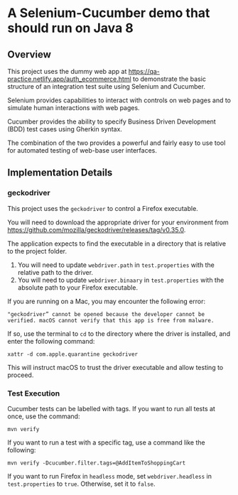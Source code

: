 # A Selenium-Cucumber demo that should run on Java 8

## Overview

This project uses the dummy web app at https://qa-practice.netlify.app/auth_ecommerce.html to demonstrate the basic
structure of an integration test suite using Selenium and Cucumber.

Selenium provides capabilities to interact with controls on web pages and to simulate human interactions with web pages.

Cucumber provides the ability to specify Business Driven Development (BDD) test cases using Gherkin syntax.

The combination of the two provides a powerful and fairly easy to use tool for automated testing of web-base user interfaces.

## Implementation Details

### geckodriver

This project uses the `geckodriver` to control a Firefox executable.

You will need to download the appropriate driver for your environment from https://github.com/mozilla/geckodriver/releases/tag/v0.35.0. 

The application expects to find the executable in a directory that is relative to the project folder. 

1. You will need to update `webdriver.path` in `test.properties` with the relative path to the driver.
1. You will need to update `webdriver.binaary` in `test.properties` with the absolute path to your Firefox executable.

If you are running on a Mac, you may encounter the following error:

    "geckodriver” cannot be opened because the developer cannot be verified. macOS cannot verify that this app is free from malware.

If so, use the terminal to `cd` to the directory where the driver is installed, and enter the following command:

    xattr -d com.apple.quarantine geckodriver 

This will instruct macOS to trust the driver executable and allow testing to proceed.

### Test Execution

Cucumber tests can be labelled with tags. If you want to run all tests at once, use the command:

    mvn verify

If you want to run a test with a specific tag, use a command like the following:

    mvn verify -Dcucumber.filter.tags=@AddItemToShoppingCart

If you want to run Firefox in `headless` mode, set `webdriver.headless` in `test.properties` to `true`. Otherwise, set it to `false`.
